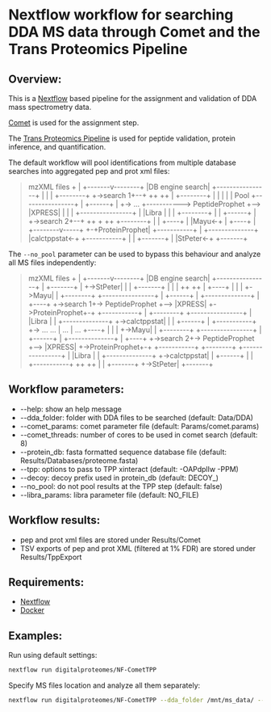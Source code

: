 # Nextflow workflow for searching DDA MS data through Comet and the Trans Proteomics Pipeline


## Overview:

This is a [Nextflow](https://www.nextflow.io/) based pipeline for the assignment and validation of DDA mass spectrometry data.

[Comet](http://comet-ms.sourceforge.net/) is used for the assignment step.

The [Trans Proteomics Pipeline](http://tools.proteomecenter.org/wiki/index.php?title=Software:TPP) is used for peptide validation, protein inference, and quantification.

The default workflow will pool identifications from multiple database searches into aggregated pep and prot xml files:

>    mzXML files
>         +
>         |
> +-------v--------+
> |DB engine search|
> +----------------+
> |
> |
> | +--------+
> +->search 1+--+                           ++        ++
> | +--------+  |                           |          |
> |             | Pool  +----------------+  | +------+ |
> +->  ...  +-----------> PeptideProphet +--> |XPRESS| |
> |             |       +----------------+  | |Libra | |
> | +--------+  |                           | +------+ |
> +->search 2+--+                           ++   +    ++
>   +--------+                                   |
>                                                |
>                              +----+            |
>                              |Mayu<-+          |
>                              +----+ | +--------v-----+
>                                     +-+ProteinProphet|
>                       +-----------+ | +--------------+
>                       |calctppstat<-+
>                       +-----------+ |
>                                     |
>                           +-------+ |
>                           |StPeter<-+
>                           +-------+


The `--no_pool` parameter can be used to bypass this behaviour and analyze all MS files independently:

>    mzXML files
>         +
>         |
> +-------v--------+
> |DB engine search|
> +----------------+
> |                                                                +-------+
> |                                                              +->StPeter|
> |                                                              | +-------+
> |                                                              |
> |                                ++        ++                  | +----+
> |                                |          |                  +->Mayu|
> | +--------+ +----------------+  | +------+ | +--------------+ | +----+
> +->search 1+-> PeptideProphet +--> |XPRESS| +->ProteinProphet+-+ +-----------+
> | +--------+ +----------------+  | |Libra | | +--------------+ +->calctppstat|
> |                                | +------+ |                    +-----------+
> +->  ...           ...           |   ...    |       ...          +----+
> |                                |          |                  +->Mayu|
> | +--------+ +----------------+  | +------+ | +--------------+ | +----+
> +->search 2+-> PeptideProphet +--> |XPRESS| +->ProteinProphet+-+ +-----------+
>   +--------+ +----------------+  | |Libra | | +--------------+ +->calctppstat|
>                                  | +------+ |                  | +-----------+
>                                  ++        ++                  |
>                                                                | +-------+
>                                                                +->StPeter|
>                                                                  +-------+


## Workflow parameters:

*  --help:          show an help message
*  --dda_folder:    folder with DDA files to be searched (default: Data/DDA)
*  --comet_params:  comet parameter file (default: Params/comet.params)
*  --comet_threads: number of cores to be used in comet search (default: 8)
*  --protein_db:    fasta formatted sequence database file (default: Results/Databases/proteome.fasta)
*  --tpp:           options to pass to TPP xinteract (default: -OAPdplIw -PPM)
*  --decoy:         decoy prefix used in protein_db (default: DECOY_)
*  --no_pool:       do not pool results at the TPP step (default: false)
*  --libra_params:  libra parameter file (default: NO_FILE)


## Workflow results:

* pep and prot xml files are stored under Results/Comet
* TSV exports of pep and prot XML (filtered at 1% FDR) are stored under Results/TppExport


## Requirements:

* [Nextflow](https://www.nextflow.io/)
* [Docker](https://www.docker.com/)


## Examples:

Run using default settings:
```sh
nextflow run digitalproteomes/NF-CometTPP
```

Specify MS files location and analyze all them separately:
```sh
nextflow run digitalproteomes/NF-CometTPP --dda_folder /mnt/ms_data/ --no_pool
```
